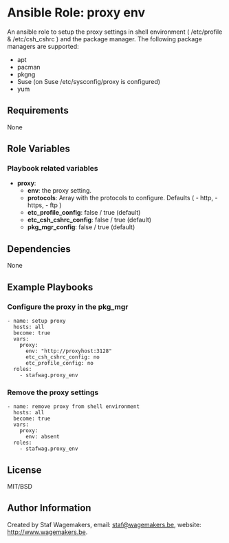 # Ansible Role: proxy env 
An ansible role to setup the proxy settings in shell environment ( /etc/profile & /etc/csh_cshrc )
and the package manager. The following package managers are supported: 

* apt
* pacman
* pkgng
* Suse (on Suse /etc/sysconfig/proxy is configured)
* yum
 
## Requirements

None

## Role Variables

### Playbook related variables

* **proxy**:
  * **env**: the proxy setting.
  * **protocols**: Array with the protocols to configure. Defaults ( - http, - https,  - ftp ) 
  * **etc_profile_config**: false / true (default) 
  * **etc_csh_cshrc_config**: false / true (default)
  * **pkg_mgr_config**: false / true (default) 

## Dependencies

None

## Example Playbooks

### Configure the proxy in the pkg_mgr  

```
- name: setup proxy
  hosts: all
  become: true
  vars:
    proxy:
      env: "http://proxyhost:3128"
      etc_csh_cshrc_config: no
      etc_profile_config: no
  roles:
    - stafwag.proxy_env
```

### Remove the proxy settings

```
- name: remove proxy from shell environment
  hosts: all
  become: true
  vars:
    proxy:
      env: absent
  roles:
    - stafwag.proxy_env
```

## License

MIT/BSD

## Author Information

Created by Staf Wagemakers, email: staf@wagemakers.be, website: http://www.wagemakers.be.
